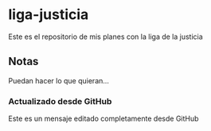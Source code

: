 # liga-justicia
Este es el repositorio de mis planes con la liga de la justicia



## Notas
Puedan hacer lo que quieran...

### Actualizado desde GitHub
Este es un mensaje editado completamente desde GitHub
